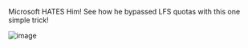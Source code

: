 Microsoft HATES Him! See how he bypassed LFS quotas with this one simple trick!

![image](https://github.com/UMSKT/vslayout/assets/57580668/43ee62f2-4bf5-43b4-bf7b-cfd3d87cfd0a)
